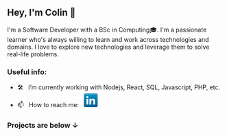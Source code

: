 ## Hey, I'm Colin 👋

I'm a Software Developer with a BSc in Computing🎓. I'm a passionate learner who's always willing to learn and work across technologies and domains. I love to explore new technologies and leverage them to solve real-life problems. 



### Useful info:

- 🛠 &nbsp; I’m currently working with Nodejs, React, SQL, Javascript, PHP, etc.
- 📫 &nbsp; How to reach me: &nbsp;  <a href="https://www.linkedin.com/in/cbm93">
    <img src="https://github.com/cbm93/cbm93/blob/main/linkedin.png"
         alt="Linkedin" >
  </a>
  
  









<!--
<code><img height="25" src="https://raw.githubusercontent.com/github/explore/80688e429a7d4ef2fca1e82350fe8e3517d3494d/topics/sass/sass.png" alt="sass"></code>
-->

### Projects are below ↓ 
